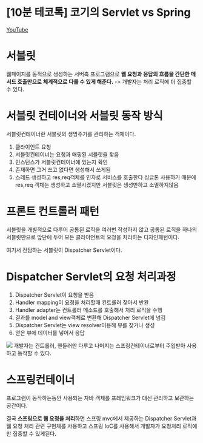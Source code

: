 
# [10분 테코톡] 코기의 Servlet vs Spring
[YouTube](https://youtu.be/calGCwG_B4Y)
# 서블릿
웹페이지를 동적으로 생성하는 서버측 프로그램으로 **웹 요청과 응답의 흐름을 간단한 메서드 호출만으로 체계적으로 다룰 수 있게 해준다.**
-> 개발자는 처리 로직에 더 집중할 수 있다.


# 서블릿 컨테이너와 서블릿 동작 방식
서블릿컨테이너란 서블릿의 생명주기를 관리하는 객체이다.

1. 클라이언트 요청
2. 서블릿컨테이너는 요청과 매핑된 서블릿을 찾음
3. 인스턴스가 서블릿컨테이너에 있는지 확인
4. 존재하면 그거 쓰고 없다면 생성해서 쓰게됨
5. 스레드 생성하고 res,req객체를 인자로 서비스를 호출한다
싱글톤 사용하기 때문에 res,req 객체는 생성하고 소멸시켰지만 서블릿은 생성만하고 소멸하지않음 


# 프론트 컨트롤러 패턴
서블릿을 개별적으로 다루어 공통된 로직을 여러번 작성하지 않고 공통된 로직을 하나의 서블릿만으로 앞단에 두어 모든 클라이언트의 요청을 처리하는 디자인패턴이다.

여기서 전담하는 서블릿이 Dispatcher Servlet이다. 

# Dispatcher Servlet의 요청 처리과정
1. Dispatcher Servlet이 요청을 받음
2. Handler mapping이 요청을 처리할때 컨트롤러 찾아서 반환
3. Handler adapter는 컨트롤러 메소드를 호출해서 처리 로직을 수행
4. 결과를 model and view객체로 변환해 Dispatcher Servlet에 넘김
5. Dispatcher Servlet는 view resolver이용해 뷰를 찾거나 생성
6. 얻은 뷰에 데이터를 넣어서 응답

![](%E1%84%89%E1%85%B5%E1%86%B7%E1%84%8B%E1%85%AF%E1%86%AB%E1%84%8C%E1%85%AE_4/IMG_7156.jpg)
개발자는 컨트롤러, 핸들러만 다루고 나머지는 스프링컨테이너로부터 주입받아 사용하고 동작할 수 있다.

# 스프링컨테이너 
프로그램이 동작하는동안 사용되는 자바 객체를 프레임워크가 대신 관리하고 보관하는 공간이다.

결국 **스프링으로 웹 요청을 처리**하면
스프링 mvc에서 제공하는 Dispatcher Servlet과 웹 요청 처리 관련 구현체를 사용하고
스프링 IoC를 사용해서 개발자가 요청처리 로직에만 집중할 수 있게된다.


